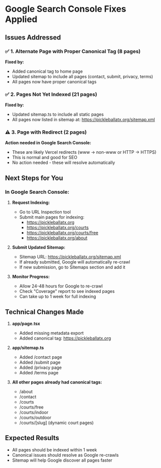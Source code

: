 # Google Search Console Fixes Applied

## Issues Addressed

### ✅ 1. Alternate Page with Proper Canonical Tag (8 pages)
**Fixed by:**
- Added canonical tag to home page
- Updated sitemap to include all pages (contact, submit, privacy, terms)
- All pages now have proper canonical tags

### ✅ 2. Pages Not Yet Indexed (21 pages)
**Fixed by:**
- Updated sitemap.ts to include all static pages
- All pages now listed in sitemap at: https://pickleballatx.org/sitemap.xml

### ⚠️ 3. Page with Redirect (2 pages)
**Action needed in Google Search Console:**
- These are likely Vercel redirects (www → non-www or HTTP → HTTPS)
- This is normal and good for SEO
- No action needed - these will resolve automatically

## Next Steps for You

### In Google Search Console:

1. **Request Indexing:**
   - Go to URL Inspection tool
   - Submit main pages for indexing:
     - https://pickleballatx.org
     - https://pickleballatx.org/courts
     - https://pickleballatx.org/courts/free
     - https://pickleballatx.org/about

2. **Submit Updated Sitemap:**
   - Sitemap URL: https://pickleballatx.org/sitemap.xml
   - If already submitted, Google will automatically re-crawl
   - If new submission, go to Sitemaps section and add it

3. **Monitor Progress:**
   - Allow 24-48 hours for Google to re-crawl
   - Check "Coverage" report to see indexed pages
   - Can take up to 1 week for full indexing

## Technical Changes Made

1. **app/page.tsx**
   - Added missing metadata export
   - Added canonical tag: https://pickleballatx.org

2. **app/sitemap.ts**
   - Added /contact page
   - Added /submit page
   - Added /privacy page
   - Added /terms page

3. **All other pages already had canonical tags:**
   - /about
   - /contact
   - /courts
   - /courts/free
   - /courts/indoor
   - /courts/outdoor
   - /courts/[slug] (dynamic court pages)

## Expected Results

- All pages should be indexed within 1 week
- Canonical issues should resolve as Google re-crawls
- Sitemap will help Google discover all pages faster

